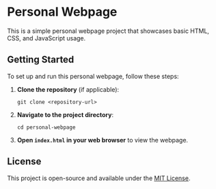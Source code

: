 # Personal Webpage

This is a simple personal webpage project that showcases basic HTML, CSS, and JavaScript usage.

## Getting Started

To set up and run this personal webpage, follow these steps:

1. **Clone the repository** (if applicable):
   ```
   git clone <repository-url>
   ```

2. **Navigate to the project directory**:
   ```
   cd personal-webpage
   ```

3. **Open `index.html` in your web browser** to view the webpage.

## License

This project is open-source and available under the [MIT License](LICENSE).